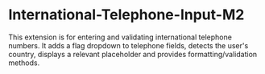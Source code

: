 # International-Telephone-Input-M2
This extension is for entering and validating international telephone numbers. It adds a flag dropdown to telephone fields, detects the user's country, displays a relevant placeholder and provides formatting/validation methods.
